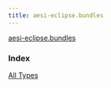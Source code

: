 ```yaml
---
title: aesi-eclipse.bundles
---
```


[aesi-eclipse.bundles](.)

### Index

[All Types](alltypes.html)